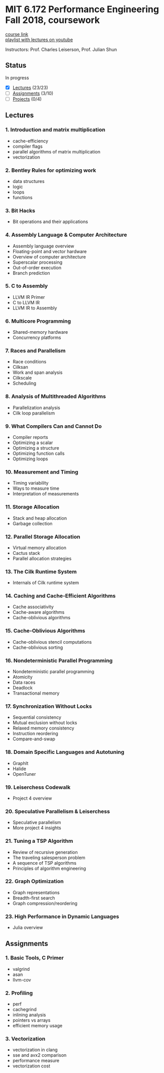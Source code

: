 # MIT 6.172 Performance Engineering Fall 2018, coursework

[course link](https://ocw.mit.edu/courses/6-172-performance-engineering-of-software-systems-fall-2018/)\
[playlist with lectures on youtube](https://www.youtube.com/playlist?list=PLUl4u3cNGP63VIBQVWguXxZZi0566y7Wf)

Instructors: Prof. Charles Leiserson, Prof. Julian Shun

## Status

In progress

- [x] [Lectures](#lectures) (23/23)
- [ ] [Assignments](#assignments) (3/10)
- [ ] [Projects](#projects) (0/4)

## Lectures

### 1. Introduction and matrix multiplication

* cache-efficiency
* compiler flags
* parallel algorithms of matrix multiplication
* vectorization

### 2. Bentley Rules for optimizing work

* data structures
* logic
* loops
* functions

### 3. Bit Hacks

* Bit operations and their applications

### 4. Assembly Language & Computer Architecture

* Assembly language overview
* Floating-point and vector hardware
* Overview of computer architecture
* Superscalar processing
* Out-of-order execution
* Branch prediction

### 5. C to Assembly

* LLVM IR Primer
* C to LLVM IR
* LLVM IR to Assembly

### 6. Multicore Programming

* Shared-memory hardware
* Concurrency platforms

### 7. Races and Parallelism

* Race conditions
* Cilksan
* Work and span analysis
* Cilkscale
* Scheduling

### 8. Analysis of Multithreaded Algorithms

* Parallelization analysis
* Cilk loop parallelism

### 9. What Compilers Can and Cannot Do

* Compiler reports
* Optimizing a scalar
* Optimizing a structure
* Optimizing function calls
* Optimizing loops

### 10. Measurement and Timing

* Timing variability
* Ways to measure time
* Interpretation of measurements

### 11. Storage Allocation

* Stack and heap allocation
* Garbage collection

### 12. Parallel Storage Allocation

* Virtual memory allocation
* Cactus stack
* Parallel allocation strategies

### 13. The Cilk Runtime System

* Internals of Cilk runtime system

### 14. Caching and Cache-Efficient Algorithms

* Cache associativity
* Cache-aware algorithms
* Cache-oblivious algorithms

### 15. Cache-Oblivious Algorithms

* Cache-oblivious stencil computations
* Cache-oblivious sorting

### 16. Nondeterministic Parallel Programming

* Nondeterministic parallel programming
* Atomicity
* Data races
* Deadlock
* Transactional memory

### 17. Synchronization Without Locks

* Sequential consistency
* Mutual exclusion without locks
* Relaxed memory consistency
* Instruction reordering
* Compare-and-swap

### 18. Domain Specific Languages and Autotuning

* GraphIt
* Halide
* OpenTuner

### 19. Leiserchess Codewalk

* Project 4 overview

### 20. Speculative Parallelism & Leiserchess

* Speculative parallelism
* More project 4 insights

### 21. Tuning a TSP Algorithm

* Review of recursive generation
* The traveling salesperson problem
* A sequence of TSP algorithms
* Principles of algorithm engineering

### 22. Graph Optimization

* Graph representations
* Breadth-first search
* Graph compression/reordering

### 23. High Performance in Dynamic Languages

* Julia overview

## Assignments

### 1. Basic Tools, C Primer

* valgrind
* asan
* llvm-cov

### 2. Profiling

* perf
* cachegrind
* inlining analysis
* pointers vs arrays
* efficient memory usage

### 3. Vectorization

* vectorization in clang
* sse and avx2 comparison
* performance measure
* vectorization cost
